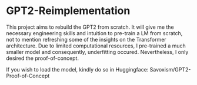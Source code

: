 # GPT2-Reimplementation
This project aims to rebuild the GPT2 from scratch. It will give me the necessary engineering skills and intuition to pre-train a LM from scratch, not to mention refreshing some of the insights on the Transformer architecture. Due to limited computational resources, I pre-trained a much smaller model and consequently, underfitting occured. Nevertheless, I only desired the proof-of-concept.

If you wish to load the model, kindly do so in Huggingface: Savoxism/GPT2-Proof-of-Concept

